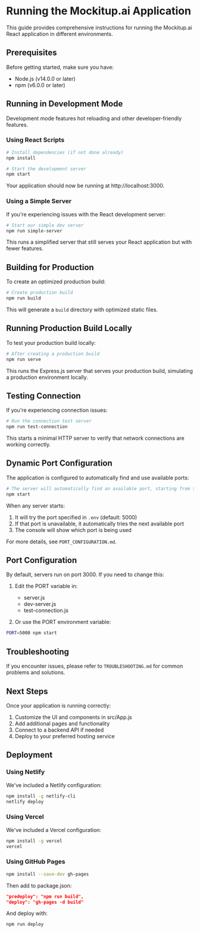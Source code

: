 # Running the Mockitup.ai Application

This guide provides comprehensive instructions for running the Mockitup.ai React application in different environments.

## Prerequisites

Before getting started, make sure you have:

- Node.js (v14.0.0 or later)
- npm (v6.0.0 or later)

## Running in Development Mode

Development mode features hot reloading and other developer-friendly features.

### Using React Scripts

```bash
# Install dependencies (if not done already)
npm install

# Start the development server
npm start
```

Your application should now be running at http://localhost:3000.

### Using a Simple Server

If you're experiencing issues with the React development server:

```bash
# Start our simple dev server
npm run simple-server
```

This runs a simplified server that still serves your React application but with fewer features.

## Building for Production

To create an optimized production build:

```bash
# Create production build
npm run build
```

This will generate a `build` directory with optimized static files.

## Running Production Build Locally

To test your production build locally:

```bash
# After creating a production build
npm run serve
```

This runs the Express.js server that serves your production build, simulating a production environment locally.

## Testing Connection

If you're experiencing connection issues:

```bash
# Run the connection test server
npm run test-connection
```

This starts a minimal HTTP server to verify that network connections are working correctly.

## Dynamic Port Configuration

The application is configured to automatically find and use available ports:

```bash
# The server will automatically find an available port, starting from the preferred port
npm start
```

When any server starts:
1. It will try the port specified in `.env` (default: 5000)
2. If that port is unavailable, it automatically tries the next available port
3. The console will show which port is being used

For more details, see `PORT_CONFIGURATION.md`.

## Port Configuration

By default, servers run on port 3000. If you need to change this:

1. Edit the PORT variable in:
   - server.js
   - dev-server.js
   - test-connection.js

2. Or use the PORT environment variable:

```bash
PORT=5000 npm start
```

## Troubleshooting

If you encounter issues, please refer to `TROUBLESHOOTING.md` for common problems and solutions.

## Next Steps

Once your application is running correctly:

1. Customize the UI and components in src/App.js
2. Add additional pages and functionality
3. Connect to a backend API if needed
4. Deploy to your preferred hosting service

## Deployment

### Using Netlify

We've included a Netlify configuration:

```bash
npm install -g netlify-cli
netlify deploy
```

### Using Vercel

We've included a Vercel configuration:

```bash
npm install -g vercel
vercel
```

### Using GitHub Pages

```bash
npm install --save-dev gh-pages
```

Then add to package.json:
```json
"predeploy": "npm run build",
"deploy": "gh-pages -d build"
```

And deploy with:
```bash
npm run deploy
```
